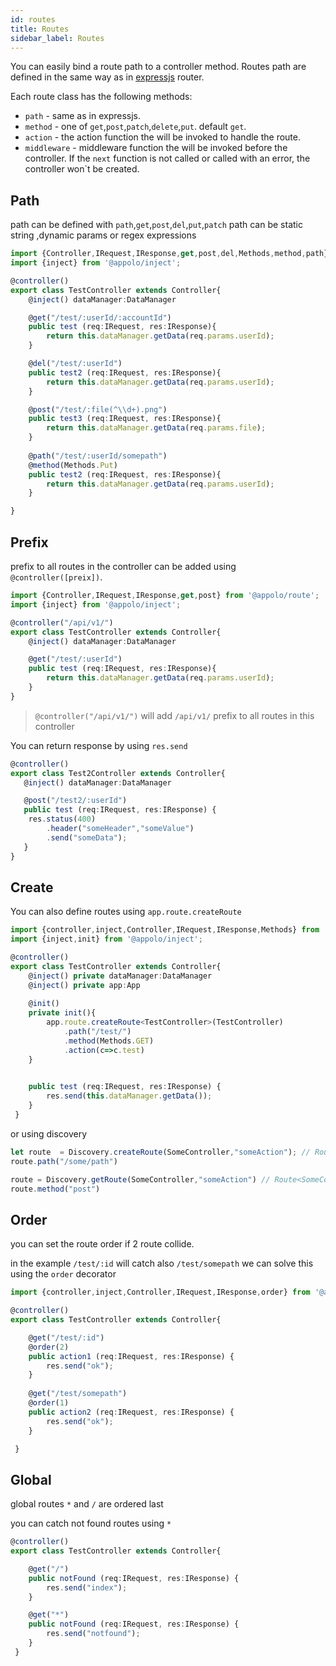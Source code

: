 ```yaml
---
id: routes
title: Routes
sidebar_label: Routes
---
```


You can easily bind a route path to a controller method.
Routes path are defined in the same way as in [expressjs](https://expressjs.com/en/guide/routing.html) router.

Each route class has the following methods:

 - `path` - same as in expressjs.
 - `method` - one of `get`,`post`,`patch`,`delete`,`put`. default `get`.
 - `action` - the action function the will be invoked to handle the route.
 - `middleware` - middleware function the will be invoked before the controller. If the `next` function is not called or called with an error, the controller won`t be created.
## Path
path can be defined with `path`,`get`,`post`,`del`,`put`,`patch`
path can be static string ,dynamic params or regex expressions 

```typescript
import {Controller,IRequest,IResponse,get,post,del,Methods,method,path} from '@appolo/route';
import {inject} from '@appolo/inject';

@controller()
export class TestController extends Controller{
    @inject() dataManager:DataManager

    @get("/test/:userId/:accountId")
    public test (req:IRequest, res:IResponse){
        return this.dataManager.getData(req.params.userId);
    }

    @del("/test/:userId")
    public test2 (req:IRequest, res:IResponse){
        return this.dataManager.getData(req.params.userId);
    }

    @post("/test/:file(^\\d+).png")
    public test3 (req:IRequest, res:IResponse){
        return this.dataManager.getData(req.params.file);
    }
    
    @path("/test/:userId/somepath")
    @method(Methods.Put)
    public test2 (req:IRequest, res:IResponse){
        return this.dataManager.getData(req.params.userId);
    }

}
```

## Prefix
prefix to all routes in the controller can be added using `@controller([preix])`.
```typescript
import {Controller,IRequest,IResponse,get,post} from '@appolo/route';
import {inject} from '@appolo/inject';

@controller("/api/v1/")
export class TestController extends Controller{
    @inject() dataManager:DataManager

    @get("/test/:userId")
    public test (req:IRequest, res:IResponse){
        return this.dataManager.getData(req.params.userId);
    }
}
```

> `@controller("/api/v1/")` will add `/api/v1/` prefix to all routes in this controller

You can return response by using `res.send`
```typescript
@controller()
export class Test2Controller extends Controller{
   @inject() dataManager:DataManager

   @post("/test2/:userId")
   public test (req:IRequest, res:IResponse) {
   	res.status(400)
   	    .header("someHeader","someValue")
   	    .send("someData");
   }
}
```
## Create
You can also define routes using `app.route.createRoute`
```typescript
import {controller,inject,Controller,IRequest,IResponse,Methods} from '@appolo/route';
import {inject,init} from '@appolo/inject';

@controller()
export class TestController extends Controller{
    @inject() private dataManager:DataManager
    @inject() private app:App
    
    @init()
    private init(){
        app.route.createRoute<TestController>(TestController)
            .path("/test/")
            .method(Methods.GET)
            .action(c=>c.test)
    }

    
    public test (req:IRequest, res:IResponse) {
        res.send(this.dataManager.getData());
    }
 }
```

or using discovery
```typescript
let route  = Discovery.createRoute(SomeController,"someAction"); // Route<SomeController>
route.path("/some/path")

route = Discovery.getRoute(SomeController,"someAction") // Route<SomeController>
route.method("post")

```
## Order
you can set the route order if 2 route collide.

in the example `/test/:id` will catch also `/test/somepath`
we can solve this using the `order` decorator

```typescript
import {controller,inject,Controller,IRequest,IResponse,order} from '@appolo/route';

@controller()
export class TestController extends Controller{

    @get("/test/:id")
    @order(2)
    public action1 (req:IRequest, res:IResponse) {
        res.send("ok");
    }
    
    @get("/test/somepath")
    @order(1)
    public action2 (req:IRequest, res:IResponse) {
        res.send("ok");
    }

 }
```

## Global
global routes `*` and `/` are ordered last

you can catch not found routes using `*`
```typescript
@controller()
export class TestController extends Controller{

    @get("/")
    public notFound (req:IRequest, res:IResponse) {
        res.send("index");
    }

    @get("*")
    public notFound (req:IRequest, res:IResponse) {
        res.send("notfound");
    }
 }
```

